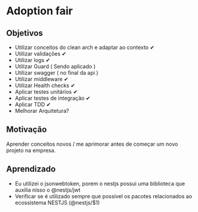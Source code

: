 # Adoption fair

## Objetivos

- Utilizar conceitos do clean arch e adaptar ao contexto ✔
- Utilizar validações ✔
- Utilizar logs ✔
- Utilizar Guard ( Sendo aplicado )
- Utilizar swagger ( no final da api )
- Utilizar middleware ✔
- Utilizar Health checks ✔
- Aplicar testes unitários ✔
- Aplicar testes de integração ✔
- Aplicar TDD ✔
- Melhorar Arquitetura?

## Motivação

Aprender conceitos novos / me aprimorar antes de começar um novo projeto na empresa.

## Aprendizado

- Eu utilizei o jsonwebtoken, porem o nestjs possui uma biblioteca que auxilia nisso o @nestjs/jwt
- Verificar se é utilizado sempre que possível os pacotes relacionados ao ecossistema NESTJS (@nestjs/$1)
